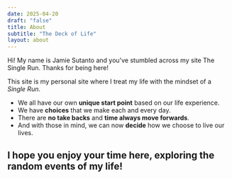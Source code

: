 ```yaml
---
date: 2025-04-20
draft: "false"
title: About
subtitle: "The Deck of Life"
layout: about
---
```

Hi! My name is Jamie Sutanto and you've stumbled across my site The Single Run.  Thanks for being here!

This site is my personal site where I treat my life with the mindset of a *Single Run*.  

- We all have our own **unique start point** based on our life experience. 
- We have **choices** that we make each and every day. 
- There are **no take backs** and **time always move forwards**.
- And with those in mind, we can now **decide** how we choose to live our lives. 

I hope you enjoy your time here, exploring the random events of my life!
---